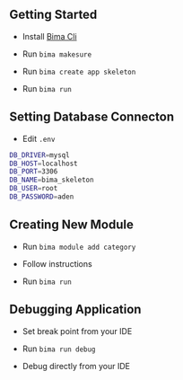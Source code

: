 ## Getting Started

- Install [Bima Cli](https://github.com/bimalabs/cli)

- Run `bima makesure`

- Run `bima create app skeleton`

- Run `bima run`

## Setting Database Connecton

- Edit `.env`

```bash
DB_DRIVER=mysql
DB_HOST=localhost
DB_PORT=3306
DB_NAME=bima_skeleton
DB_USER=root
DB_PASSWORD=aden
```

## Creating New Module

- Run `bima module add category`

- Follow instructions

- Run `bima run`

## Debugging Application

- Set break point from your IDE

- Run `bima run debug`

- Debug directly from your IDE 
